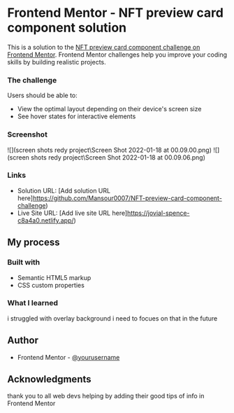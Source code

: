 # Frontend Mentor - NFT preview card component solution

This is a solution to the [NFT preview card component challenge on Frontend Mentor](https://www.frontendmentor.io/challenges/nft-preview-card-component-SbdUL_w0U). Frontend Mentor challenges help you improve your coding skills by building realistic projects.

### The challenge

Users should be able to:

- View the optimal layout depending on their device's screen size
- See hover states for interactive elements

### Screenshot

![](screen shots redy project\Screen Shot 2022-01-18 at 00.09.00.png)
![](screen shots redy project\Screen Shot 2022-01-18 at 00.09.06.png)

### Links

- Solution URL: [Add solution URL here]https://github.com/Mansour0007/NFT-preview-card-component-challenge)
- Live Site URL: [Add live site URL here]https://jovial-spence-c8a4a0.netlify.app/)

## My process

### Built with

- Semantic HTML5 markup
- CSS custom properties

### What I learned

i struggled with overlay background i need to focues on that in the future

## Author

- Frontend Mentor - [@yourusername](https://www.frontendmentor.io/profile/Mansour0007)

## Acknowledgments

thank you to all web devs helping by adding their good tips of info in Frontend Mentor
